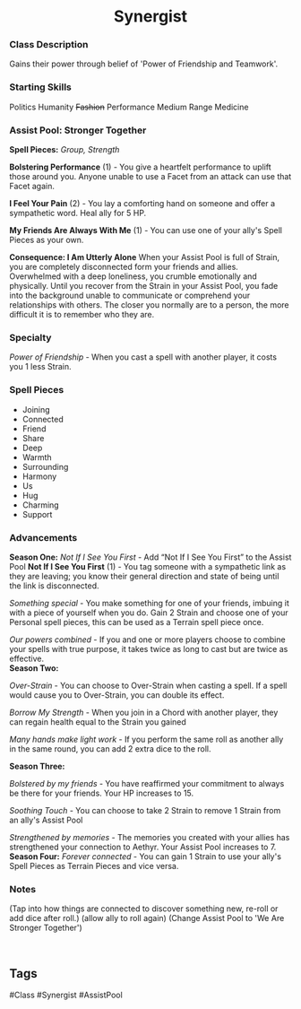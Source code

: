 <h1><center>Synergist</h1></center>

### Class Description
Gains their power through belief of 'Power of Friendship and Teamwork'. 


### Starting Skills
Politics 
Humanity
~~Fashion~~ Performance
Medium Range
Medicine



### Assist Pool: Stronger Together <br>
**Spell Pieces:**  _Group, Strength_

**Bolstering Performance** (1) - You give a heartfelt performance to uplift those around you. Anyone unable to use a Facet from an attack can use that Facet again.

**I Feel Your Pain** (2) - You lay a comforting hand on someone and offer a sympathetic word. Heal ally for 5 HP.

**My Friends Are Always With Me** (1) - You can use one of your ally's Spell Pieces as your own.

**Consequence: I Am Utterly Alone**
When your Assist Pool is full of Strain, you are completely disconnected form your friends and allies. Overwhelmed with a deep loneliness, you crumble emotionally and physically. Until you recover from the Strain in your Assist Pool, you fade into the background unable to communicate or comprehend your relationships with others. The closer you normally are to a person, the more difficult it is to remember who they are.
<br>
### Specialty

*Power of Friendship* - When you cast a spell with another player, it costs you 1 less Strain.
<br>
### Spell Pieces
- Joining
- Connected
- Friend
- Share
- Deep
- Warmth
- Surrounding
- Harmony
- Us
- Hug
- Charming
- Support


### Advancements

**Season One:**
*Not If I See You First* - Add “Not If I See You First” to the Assist Pool
**Not If I See You First** (1) - You tag someone with a sympathetic link as they are leaving; you know their general direction and state of being until the link is disconnected.

*Something special* - You make something for one of your friends, imbuing it with a piece of yourself when you do.  Gain 2 Strain and choose one of your Personal spell pieces, this can be used as a Terrain spell piece once.

*Our powers combined* - If you and one or more players choose to combine your spells with true purpose, it takes twice as long to cast but are twice as effective.
<br>
**Season Two:**

*Over-Strain* - You can choose to Over-Strain when casting a spell. If a spell would cause you to Over-Strain, you can double its effect.

*Borrow My Strength* - When you join in a Chord with another player, they can regain health equal to the Strain you gained

*Many hands make light work* - If you perform the same roll as another ally in the same round, you can add 2 extra dice to the roll.
<br>

**Season Three:**

*Bolstered by my friends* - You have reaffirmed your commitment to always be there for your friends.  Your HP increases to 15.

*Soothing Touch* - You can choose to take 2 Strain to remove 1 Strain from an ally's Assist Pool

*Strengthened by memories* - The memories you created with your allies has strengthened your connection to Aethyr. Your Assist Pool increases to 7.
<br>
**Season Four:**
*Forever connected* - You can gain 1 Strain to use your ally's Spell Pieces as Terrain Pieces and vice versa.
<br>
### Notes
(Tap into how things are connected to discover something new, re-roll or add dice after roll.)
(allow ally to roll again)
(Change Assist Pool to 'We Are Stronger Together')

<br>

## Tags
#Class #Synergist #AssistPool 